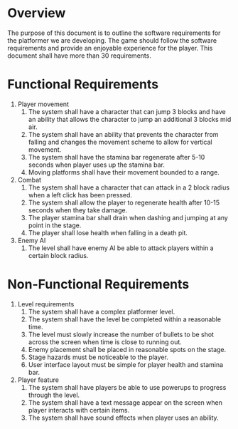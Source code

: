 # Overview

The purpose of this document is to outline the software requirements for the platformer we are developing. The game should follow the software requirements and provide an enjoyable experience for the player. This document shall have more than 30 requirements.  

# Functional Requirements
1. Player movement
	1. The system shall have a character that can jump 3 blocks and have an ability that allows the character to jump an additional 3 blocks mid air.
	2. The system shall have an ability that prevents the character from falling and changes the movement scheme to allow for vertical movement.
	3. The system shall have the stamina bar regenerate after 5-10 seconds when player uses up the stamina bar.
	4. Moving platforms shall have their movement bounded to a range.
2. Combat
	1. The system shall have a character that can attack in a 2 block radius when a left click has been pressed.
	2. The system shall allow the player to regenerate health after 10-15 seconds when they take damage. 
	3. The player stamina bar shall drain when dashing and jumping at any point in the stage.
	4. The player shall lose health when falling in a death pit.
3. Enemy AI
	1. The level shall have enemy AI be able to attack players within a certain block radius. 
# Non-Functional Requirements
1. Level requirements
	1. The system shall have a complex platformer level.
	2. The system shall have the level be completed within a reasonable time.
	3. The level must slowly increase the number of bullets to be shot across the screen when time is close to running out.
	4. Enemy placement shall be placed in reasonable spots on the stage.
	5. Stage hazards must be noticeable to the player.
	6. User interface layout must be simple for player health and stamina bar.
2. Player feature
	1. The system shall have players be able to use powerups to progress through the level. 
	2. The system shall have a text message appear on the screen when player interacts with certain items.
	3. The system shall have sound effects when player uses an ability.
